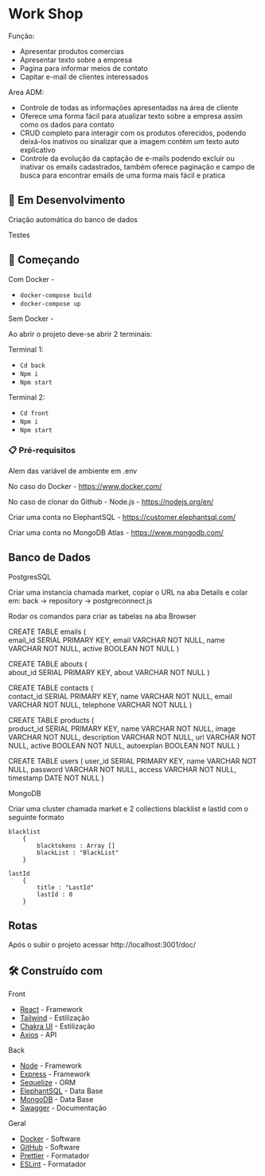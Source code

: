 # Work Shop

Função:
- Apresentar produtos comercias
- Apresentar texto sobre a empresa
- Pagina para informar meios de contato
- Capitar e-mail de clientes interessados 

Area ADM:
- Controle de todas as informações apresentadas na área de cliente
- Oferece uma forma fácil para atualizar texto sobre a empresa assim como os dados para contato
- CRUD completo para interagir com os produtos oferecidos, podendo deixá-los inativos ou sinalizar que a imagem contém um texto auto explicativo 
- Controle da evolução da captação de e-mails podendo excluir ou inativar os emails cadastrados, também oferece paginação e campo de busca para encontrar emails de uma forma mais fácil e pratica

## 🚧 Em Desenvolvimento

Criação automática do banco de dados

Testes

## 🚀 Começando

Com Docker - 

- `docker-compose build `
- `docker-compose up `

Sem Docker -

Ao abrir o projeto deve-se abrir 2 terminais:

Terminal 1:

- `Cd back`
- `Npm i`
- `Npm start`

Terminal 2:

- `Cd front`
- `Npm i`
- `Npm start`

### 📋 Pré-requisitos

Alem das variável de ambiente em .env 

No caso do Docker - https://www.docker.com/

No caso de clonar do Github - Node.js - https://nodejs.org/en/

Criar uma conta no ElephantSQL - https://customer.elephantsql.com/

Criar uma conta no MongoDB Atlas - https://www.mongodb.com/

## Banco de Dados 

PostgresSQL 

Criar uma instancia chamada market, copiar o URL na aba Details e colar em: back -> repository -> postgreconnect.js

Rodar os comandos para criar as tabelas na aba Browser

CREATE TABLE emails (  
    email_id SERIAL PRIMARY KEY,
    email VARCHAR NOT NULL,
    name VARCHAR NOT NULL,
active BOOLEAN NOT NULL
)

CREATE TABLE abouts (  
    about_id SERIAL PRIMARY KEY,
    about VARCHAR NOT NULL
)

CREATE TABLE contacts (  
    contact_id SERIAL PRIMARY KEY,
    name VARCHAR NOT NULL,
    email VARCHAR NOT NULL,
    telephone VARCHAR NOT NULL
)

CREATE TABLE products (  
    product_id SERIAL PRIMARY KEY,
    name VARCHAR NOT NULL,
    image VARCHAR NOT NULL,
    description VARCHAR NOT NULL,
    url VARCHAR NOT NULL,
    active BOOLEAN NOT NULL,
    autoexplan BOOLEAN NOT NULL
)

CREATE TABLE users (
    user_id SERIAL PRIMARY KEY,
    name VARCHAR NOT NULL,
    password VARCHAR NOT NULL,
    access VARCHAR NOT NULL,
    timestamp DATE NOT NULL
)

MongoDB

Criar uma cluster chamada market e 2 collections blacklist e lastId com o seguinte formato 

    blacklist
        {
            blacktokens : Array [] 
            blackList : "BlackList"
        }

    lastId
        {
            title : "LastId"
            lastId : 0
        }

## Rotas 

Após o subir o projeto acessar http://localhost:3001/doc/ 

## 🛠️ Construído com

Front
* [React](https://pt-br.reactjs.org/) - Framework 
* [Tailwind](https://tailwindcss.com/) - Estilização
* [Chakra UI](https://chakra-ui.com/) - Estilização
* [Axios](https://axios-http.com/ptbr/docs/intro) - API

Back
* [Node](https://nodejs.org/en/) - Framework 
* [Express](http://expressjs.com/pt-br/) - Framework 
* [Sequelize](https://sequelize.org/) - ORM 
* [ElephantSQL](https://www.elephantsql.com/) - Data Base 
* [MongoDB](https://www.mongodb.com/) - Data Base 
* [Swagger](https://swagger.io/) - Documentação

Geral
* [Docker](https://www.docker.com/) - Software 
* [GitHub](https://github.com/) - Software
* [Prettier](https://prettier.io/) - Formatador
* [ESLint](https://eslint.org/) - Formatador


